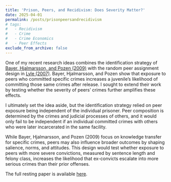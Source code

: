 ```yaml
---
title: 'Prison, Peers, and Recidivism: Does Severity Matter?'
date: 2025-04-01
permalink: /posts/prisonpeersandrecidivism
# tags:
#   - Recidivism
#   - Crime
#   - Crime Economics
#   - Peer Effects
exclude_from_archive: false
---
```


One of my recent research ideas combines the identification strategy of <a href="https://academic.oup.com/qje/article/124/1/105/1890328"> Bayer, Hjalmarsson, and Pozen (2009)</a> with the random peer assignment design in <a href="https://watermark02.silverchair.com/rest.89.2.289.pdf?token=AQECAHi208BE49Ooan9kkhW_Ercy7Dm3ZL_9Cf3qfKAc485ysgAAA0YwggNCBgkqhkiG9w0BBwagggMzMIIDLwIBADCCAygGCSqGSIb3DQEHATAeBglghkgBZQMEAS4wEQQMg2QLDeechi8QXue7AgEQgIIC-U4_RzAcq1v9p21fNG5jP7lXDXhFrbHdSPTf6QjE2dbhX8fH3Yj_rmk5HDFdWzWISm1pNn9ZVJe_45vQgz-TyxFdJrrgd7hJcuL5tOTVDhnb0iQT-07MuftE1h0LevGZha_CfAnfHsHlw_-K4PoNZYbY3hj77EyAiUbTqjPml2cduOgKIywLLDTupWlCVxkcID1gHz-j7EH7ix70N3THv0wyEcuSPhCKjSR2tSPILfHulkmncLoGvtEF7LRonALWYZXqR9isLA6Z0yHYN65d8UrNuFrsiKobNXSvdW5m2v8Jmu8BeSZb8A3aoItb-0WSAXNxBDmxmhtyUjC5ID6XbKiliy48rwvFYT3a77GcTarOC6PeDMpwBET8UvpAp8HHptqm_7wFO9f0qksDamdaIJBLi7qi-FfDvEZ3UsjcrjSevyRRMX8IY1qOLKH0uaMI-L_N4rO4oqHM9GR1PfeMBtWkLurukylaSTk90AbsN6RmfzY2_2bXELj529OchB0SDI0Lpw8Ou-g_xAQG_34TA_pzYw8i6vbr9w3ktP93ML61EXE4bbejMKmpAOFQs2bviWnEUAmdFxtIYJKzWltiDN_nC4_iVbH3XvXFIAib_AhytMrLerOfF88M2RGfIQGgdL0lo6SWF7OSzqPuM44qZ5kKS-aCncP9k2tLSfvyAIB0HJ6ZiU49Vs7dCxQCMCSL9Oa28kaFnOHD5F1sbYNh2D4H-jqM4a4FqUElDKCXVbD2MZtituMMRzfx8LHYjCUWRB3Q8vwqSTpuxc0H_zemt4iUpqS84jEsi1Ck26AJ3RoIT6lhcMW3WgejlnYQ05Mi_iJuiBw90_SFBitmroPMqkR_fppND6OpqH0eUqqsOWkf146yx-4HI-cckltVCLaRdLVdytbkKzsuRmKUT6QHZJf4LSQWr50IpN7xN1OJMysKhaBXRlWHiEcsAwmmZeonTzLD2qfTFhcDJS_0nQprVQGy8cSxnnurmlcCsid9z3PP1zEqIVojkcKb"> Lyle (2007)</a>. Bayer, Hjalmarsson, and Pozen show that exposure to peers who committed specific crimes increases a juvenile’s likelihood of committing those same crimes after release. I sought to extend their work by testing whether the severity of peers’ crimes further amplifies these effects.

I ultimately set the idea aside, but the identification strategy relied on peer exposure being independent of the individual prisoner. Peer composition is determined by the crimes and judicial processes of others, and it would only fail to be independent if an individual committed crimes with others who were later incarcerated in the same facility.

While Bayer, Hjalmarsson, and Pozen (2009) focus on knowledge transfer for specific crimes, peers may also influence broader outcomes by shaping salience, norms, and attitudes. This design would test whether exposure to peers with more severe convictions, measured by sentence length and felony class, increases the likelihood that ex-convicts escalate into more serious crimes than their prior offenses.

The full resting paper is available <a href="https://colin-p-adams.github.io/papers/prisonpeersandrecidivism.pdf"> here</a>.
